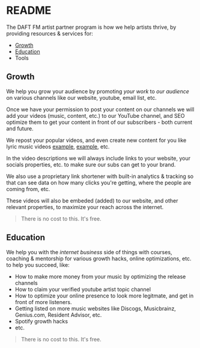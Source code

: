 # README

The DAFT FM artist partner program is how we help artists thrive, by providing resources & services for:
- [Growth](#growth)
- [Education](#education)
- Tools


## Growth
We help you grow your audience by promoting _your work_ to _our audience_ on various channels like our website, youtube, email list, etc.

Once we have your permission to post your content on our channels we will add your videos (music, content, etc.) to our YouTube channel, and SEO optimize them to get your content in front of our subscribers - both current and future.

We repost your popular videos, and even create new content for you like lyric music videos [example](https://www.youtube.com/watch?v=vDghI-UHCGM), [example](https://www.youtube.com/watch?v=1FMdnelUHJM), etc.

In the video descriptions we will always include links to your website, your socials properties, etc. to make sure our subs can get to your brand. 

We also use a proprietary link shortener with built-in analytics & tracking so that can see data on how many clicks you're getting, where the people are coming from, etc.

These videos will also be embeded (added) to our website, and other relevant properties, to maximize your reach across the internet.

> There is no cost to this. It's free.


## Education
We help you with the *internet business* side of things with courses, coaching & mentorship for various growth hacks, online optimizations, etc. to help you succeed, like:

- How to make more money from your music by optimizing the release channels
- How to claim your verified youtube artist topic channel
- How to optimize your online presence to look more legitmate, and get in front of more listeners.
- Getting listed on more music websites like Discogs, Musicbrainz, Genius.com, Resident Advisor, etc.
- Spotify growth hacks
- etc.

> There is no cost to this. It's free.





<!-- links -->



